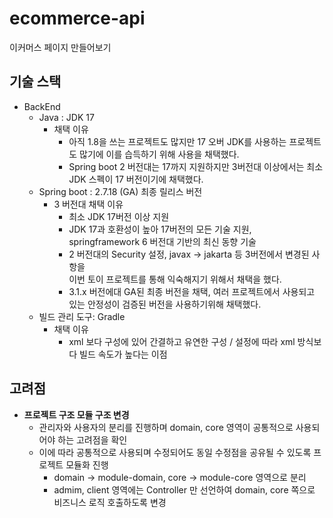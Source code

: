 # ecommerce-api
이커머스 페이지 만들어보기

###
## 기술 스택
- BackEnd
    - Java : JDK 17
        - 채택 이유
            - 아직 1.8을 쓰는 프로젝트도 많지만 17 오버 JDK를 사용하는 프로젝트도 많기에 이를 습득하기 위해 사용을 채택했다.
            - Spring boot 2 버전대는 17까지 지원하지만 3버전대 이상에서는 최소 JDK 스펙이 17 버전이기에 채택했다.
    - Spring boot : 2.7.18 (GA) 최종 릴리스 버전
        - 3 버전대 채택 이유
            - 최소 JDK 17버전 이상 지원
            - JDK 17과 호환성이 높아 17버전의 모든 기술 지원, springframework 6 버전대 기반의 최신 동향 기술
            - 2 버전대의 Security 설정, javax -> jakarta 등 3버전에서 변경된 사항을 <br> 이번 토이 프로젝트를 통해 익숙해지기 위해서 채택을 했다.
            - 3.1.x 버전에대 GA된 최종 버전을 채택, 여러 프로젝트에서 사용되고 있는 안정성이 검증된 버전을 사용하기위해 채택했다.
    - 빌드 관리 도구: Gradle
        - 채택 이유
            - xml 보다 구성에 있어 간결하고 유연한 구성 / 설정에 따라 xml 방식보다 빌드 속도가 높다는 이점

###
## 고려점
- **프로젝트 구조 모듈 구조 변경**
  - 관리자와 사용자의 분리를 진행하며 domain, core 영역이 공통적으로 사용되어야 하는 고려점을 확인
  - 이에 따라 공통적으로 사용되며 수정되어도 동일 수정점을 공유될 수 있도록 프로젝트 모듈화 진행
    - domain -> module-domain, core -> module-core 영역으로 분리
    - admim, client 영역에는 Controller 만 선언하여 domain, core 쪽으로 비즈니스 로직 호출하도록 변경